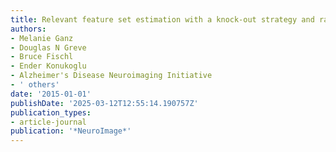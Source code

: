 ```yaml
---
title: Relevant feature set estimation with a knock-out strategy and random forests
authors:
- Melanie Ganz
- Douglas N Greve
- Bruce Fischl
- Ender Konukoglu
- Alzheimer's Disease Neuroimaging Initiative
- ' others'
date: '2015-01-01'
publishDate: '2025-03-12T12:55:14.190757Z'
publication_types:
- article-journal
publication: '*NeuroImage*'
---
```

